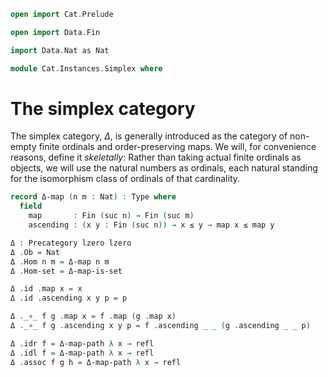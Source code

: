 ```agda
open import Cat.Prelude

open import Data.Fin

import Data.Nat as Nat

module Cat.Instances.Simplex where
```

<!--
```agda
open Precategory
```
-->

# The simplex category

The simplex category, $\Delta$, is generally introduced as the category
of non-empty finite ordinals and order-preserving maps. We will, for
convenience reasons, define it _skeletally_: Rather than taking actual
finite ordinals as objects, we will use the natural numbers as ordinals,
each natural standing for the isomorphism class of ordinals of that
cardinality.

```agda
record Δ-map (n m : Nat) : Type where
  field
    map       : Fin (suc n) → Fin (suc m)
    ascending : (x y : Fin (suc n)) → x ≤ y → map x ≤ map y
```

<!--
```agda
open Δ-map

private
  unquoteDecl eqv = declare-record-iso eqv (quote Δ-map)
  Δ-map-is-set : ∀ x y → is-set (Δ-map x y)
  Δ-map-is-set x y = is-hlevel≃ 2 (Iso→Equiv eqv e⁻¹) $
    Σ-is-hlevel 2 (hlevel 2) λ f → is-prop→is-set $
      Π-is-hlevel 1 λ α →
      Π-is-hlevel 1 λ β →
      fun-is-hlevel 1 (Nat.≤-prop (to-nat (f α)) (to-nat (f β)))

Δ-map-path
  : ∀ {n m : Nat} {f g : Δ-map n m}
  → (∀ x → f .map x ≡ g .map x)
  → f ≡ g
Δ-map-path p i .map x = p x i
Δ-map-path {f = f} {g} p i .ascending x y w =
  is-prop→pathp (λ j → Nat.≤-prop (to-nat (p x j)) (to-nat (p y j)))
    (f .ascending x y w) (g .ascending x y w) i
```
-->

```agda
Δ : Precategory lzero lzero
Δ .Ob = Nat
Δ .Hom n m = Δ-map n m
Δ .Hom-set = Δ-map-is-set

Δ .id .map x = x
Δ .id .ascending x y p = p

Δ ._∘_ f g .map x = f .map (g .map x)
Δ ._∘_ f g .ascending x y p = f .ascending _ _ (g .ascending _ _ p)

Δ .idr f = Δ-map-path λ x → refl
Δ .idl f = Δ-map-path λ x → refl
Δ .assoc f g h = Δ-map-path λ x → refl
```
